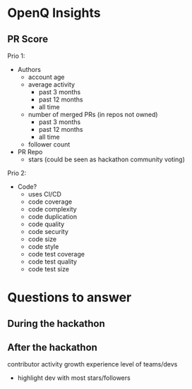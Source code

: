 # OpenQ Insights

## PR Score

Prio 1:

- Authors
  - account age
  - average activity
    - past 3 months
    - past 12 months
    - all time
  - number of merged PRs (in repos not owned)
    - past 3 months
    - past 12 months
    - all time
  - follower count
- PR Repo
  - stars (could be seen as hackathon community voting)

Prio 2:

- Code?
  - uses CI/CD
  - code coverage
  - code complexity
  - code duplication
  - code quality
  - code security
  - code size
  - code style
  - code test coverage
  - code test quality
  - code test size

# Questions to answer

## During the hackathon

## After the hackathon

contributor activity growth
experience level of teams/devs
- highlight dev with most stars/followers